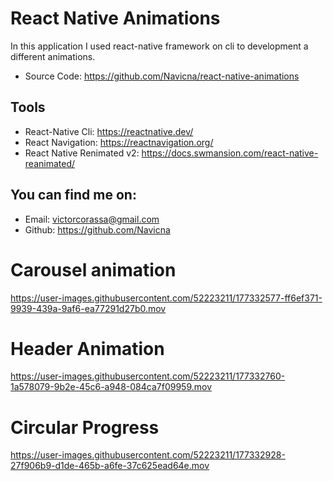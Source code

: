 # React Native Animations

In this application I used react-native framework on cli to development a different animations.

- Source Code: https://github.com/Navicna/react-native-animations

## Tools
- React-Native Cli: https://reactnative.dev/
- React Navigation: https://reactnavigation.org/
- React Native Renimated v2: https://docs.swmansion.com/react-native-reanimated/

## You can find me on:

- Email: victorcorassa@gmail.com
- Github: https://github.com/Navicna

# Carousel animation
https://user-images.githubusercontent.com/52223211/177332577-ff6ef371-9939-439a-9af6-ea77291d27b0.mov

# Header Animation
https://user-images.githubusercontent.com/52223211/177332760-1a578079-9b2e-45c6-a948-084ca7f09959.mov

# Circular Progress
https://user-images.githubusercontent.com/52223211/177332928-27f906b9-d1de-465b-a6fe-37c625ead64e.mov

